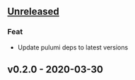 <a name="unreleased"></a>
## [Unreleased]

### Feat
- Update pulumi deps to latest versions


<a name="v0.2.0"></a>
## v0.2.0 - 2020-03-30

[Unreleased]: https://github.com/jaxxstorm/pulumi-rke/compare/v0.2.0...HEAD
